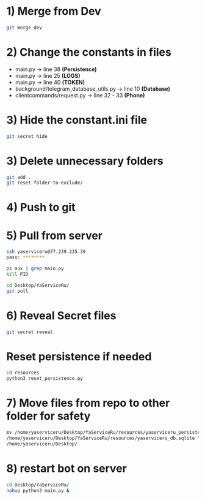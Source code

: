 # 1) Merge from Dev
```bash
git merge dev
```

# 2) Change the constants in files
* main.py -> line 38 **(Persistence)**
* main.py -> line 25 **(LOGS)**
* main.py -> line 40 **(TOKEN)**
* background/telegram_database_utils.py -> line 10 **(Database)**
* clientcommands/request.py -> line 32 - 33 **(Phone)**

# 3) Hide the constant.ini file
```bash
git secret hide
```

# 3) Delete unnecessary folders
```bash
git add .
git reset folder-to-exclude/
```

# 4) Push to git

# 5) Pull from server
```bash
ssh yaserviceru@77.239.235.39
pass: ********

ps aux | grep main.py
kill PID

cd Desktop/YaServiceRu/
git pull
```

# 6) Reveal Secret files
```bash
git secret reveal
```

# Reset persistence if needed
```bash
cd resources
python3 reset_persistence.py
```

# 7) Move files from repo to other folder for safety
```bash
mv /home/yaserviceru/Desktop/YaServiceRu/resources/yaserviceru_persistence \
/home/yaserviceru/Desktop/YaServiceRu/resources/yaserviceru_db.sqlite \
/home/yaserviceru/Desktop/
```

# 8) restart bot on server
```bash
cd Desktop/YaServiceRu/
nohup python3 main.py &
```
